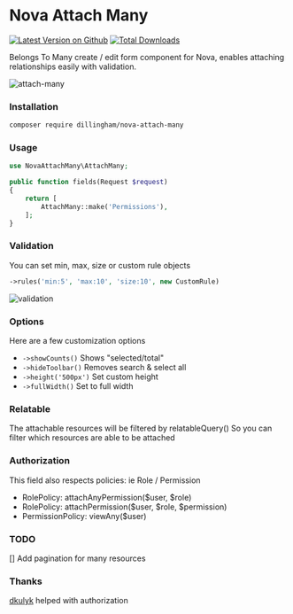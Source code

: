 # Nova Attach Many

[![Latest Version on Github](https://img.shields.io/github/release/dillingham/nova-attach-many.svg?style=flat-square)](https://packagist.org/packages/dillingham/nova-attach-many)
[![Total Downloads](https://img.shields.io/packagist/dt/dillingham/nova-attach-many.svg?style=flat-square)](https://packagist.org/packages/dillingham/nova-attach-many)

Belongs To Many create / edit form component for Nova, enables attaching relationships easily with validation.

![attach-many](https://user-images.githubusercontent.com/29180903/52160651-be7fd580-2687-11e9-9ece-27332b3ce6bf.png)

### Installation

```bash
composer require dillingham/nova-attach-many
```

### Usage

```php
use NovaAttachMany\AttachMany;
```
```php
public function fields(Request $request)
{
    return [
        AttachMany::make('Permissions'),
    ];
}
```

### Validation

You can set min, max, size or custom rule objects

```php
->rules('min:5', 'max:10', 'size:10', new CustomRule)
```

![validation](https://user-images.githubusercontent.com/29180903/52160802-9ee9ac80-2689-11e9-9657-80e3c0d83b27.png)


### Options

Here are a few customization options

- `->showCounts()` Shows "selected/total"
- `->hideToolbar()` Removes search & select all
- `->height('500px')` Set custom height
- `->fullWidth()` Set to full width

### Relatable
The attachable resources will be filtered by relatableQuery()
So you can filter which resources are able to be attached

### Authorization
This field also respects policies: ie Role / Permission
- RolePolicy: attachAnyPermission($user, $role)
- RolePolicy: attachPermission($user, $role, $permission)
- PermissionPolicy: viewAny($user)

### TODO

[] Add pagination for many resources

### Thanks

[dkulyk](https://github.com/dkulyk) helped with authorization
